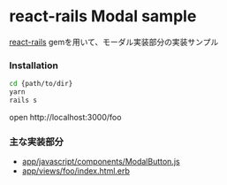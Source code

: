 # react-rails Modal sample

[react-rails](https://github.com/reactjs/react-rails) gemを用いて、モーダル実装部分の実装サンプル

### Installation

```bash
cd {path/to/dir}
yarn
rails s
```

open http://localhost:3000/foo

### 主な実装部分

* [app/javascript/components/ModalButton.js](./app/javascript/components/ModalButton.js)
* [app/views/foo/index.html.erb](./app/views/foo/index.html.erb)